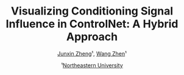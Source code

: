 <div align="center">
<h1 align="center">Visualizing Conditioning Signal Influence in ControlNet: A Hybrid Approach</h1>
<a href="mailto:zheng.junx@northeastern.edu">Junxin Zheng</a>¹, <a href="mailto:wang.zhen3@northeastern.edu">Wang Zhen</a>¹

¹[Northeastern University](https://khoury.northeastern.edu/)
</div>